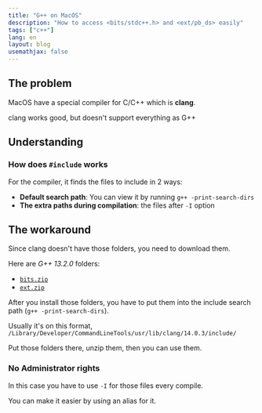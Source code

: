 ```yaml
---
title: "G++ on MacOS"
description: "How to access <bits/stdc++.h> and <ext/pb_ds> easily"
tags: ["c++"]
lang: en
layout: blog
usemathjax: false
---
```


## The problem
MacOS have a special compiler for C/C++ which is **clang**.

clang works good, but doesn't support everything as G++

## Understanding

### How does `#include` works

For the compiler, it finds the files to include in 2 ways:
- **Default search path**: You can view it by running `g++ -print-search-dirs`
- **The extra paths during compilation**: the files after `-I` option

## The workaround

Since clang doesn't have those folders, you need to download them.

Here are _G++ 13.2.0_ folders:
- [`bits.zip`](/scripts/bits.zip)
- [`ext.zip`](/scripts/ext.zip)

After you install those folders, you have to put them into the include search path (`g++ -print-search-dirs`).

Usually it's on this format, `/Library/Developer/CommandLineTools/usr/lib/clang/14.0.3/include/`

Put those folders there, unzip them, then you can use them.

### No Administrator rights
In this case you have to use `-I` for those files every compile.

You can make it easier by using an alias for it.
